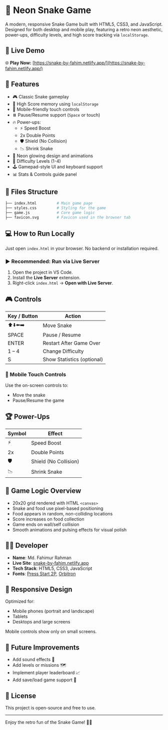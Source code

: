 # 🐍 Neon Snake Game

A modern, responsive Snake Game built with HTML5, CSS3, and JavaScript. Designed for both desktop and mobile play, featuring a retro neon aesthetic, power-ups, difficulty levels, and high score tracking via `localStorage`.

## 🔗 Live Demo

🌐 **Play Now:** [https://snake-by-fahim.netlify.app/](https://snake-by-fahim.netlify.app/)

## 🚀 Features

- 🎮 Classic Snake gameplay
- 🧠 High Score memory using `localStorage`
- 📱 Mobile-friendly touch controls
- ⏸️ Pause/Resume support (`Space` or touch)
- 🔥 Power-ups:
  - ⚡ Speed Boost
  - 2x Double Points
  - 🛡️ Shield (No Collision)
  - 📉 Shrink Snake
- 🎨 Neon glowing design and animations
- 🎯 Difficulty Levels (1-4)
- 🕹️ Gamepad-style UI and keyboard support
- 📊 Stats & Controls guide panel

## 🧩 Files Structure

```bash
├── index.html         # Main game page
├── styles.css         # Styling for the game
├── game.js            # Core game logic
├── favicon.svg        # Favicon used in the browser tab

````

## 💻 How to Run Locally

Just open `index.html` in your browser. No backend or installation required.

### ▶️ Recommended: Run via Live Server

1. Open the project in VS Code.
2. Install the **Live Server** extension.
3. Right-click `index.html` → **Open with Live Server**.

## 🎮 Controls

| Key / Button | Action                     |
| ------------ | -------------------------- |
| ⬆️⬇️⬅️➡️     | Move Snake                 |
| SPACE        | Pause / Resume             |
| ENTER        | Restart After Game Over    |
| 1 – 4        | Change Difficulty          |
| S            | Show Statistics (optional) |

### 📱 Mobile Touch Controls

Use the on-screen controls to:

* Move the snake
* Pause/Resume the game

## 🏆 Power-Ups

| Symbol | Effect                |
| ------ | --------------------- |
| ⚡      | Speed Boost           |
| 2x     | Double Points         |
| 🛡️    | Shield (No Collision) |
| 📉     | Shrink Snake          |

## 🧠 Game Logic Overview

* 20x20 grid rendered with HTML `<canvas>`
* Snake and food use pixel-based positioning
* Food appears in random, non-colliding locations
* Score increases on food collection
* Game ends on wall/self collision
* Smooth animations and pulsing effects for visual polish

## 🧑‍💻 Developer

* **Name**: Md. Fahimur Rahman
* **Live Site**: [snake-by-fahim.netlify.app](https://snake-by-fahim.netlify.app)
* **Tech Stack**: HTML5, CSS3, JavaScript
* **Fonts**: [Press Start 2P](https://fonts.google.com/specimen/Press+Start+2P), [Orbitron](https://fonts.google.com/specimen/Orbitron)

## 📱 Responsive Design

Optimized for:

* Mobile phones (portrait and landscape)
* Tablets
* Desktops and large screens

Mobile controls show only on small screens.

## 🎯 Future Improvements

* Add sound effects 🎵
* Add levels or missions 🗺️
* Implement player leaderboard 📈
* Add save/load game support 💾

## 📄 License

This project is open-source and free to use.

---

Enjoy the retro fun of the Snake Game! 🐍💚

```
